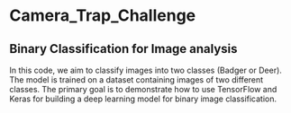 # Camera_Trap_Challenge
## Binary Classification for Image analysis
In this code, we aim to classify images into two classes (Badger or Deer). The model is trained on a dataset containing images of two different classes. The primary goal is to demonstrate how to use TensorFlow and Keras for building a deep learning model for binary image classification.

